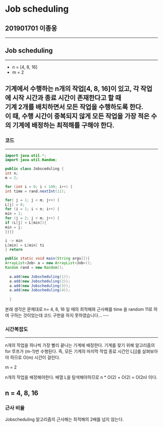 # Job scheduling

## 201901701 이종웅
---

## Job scheduling
---
* n = [4, 8, 16]
* m = 2

기계에서 수행하는 n개의 작업[4, 8, 16]이 있고, 각 작업에 시작 시간과 종료 시간이 존재한다고 할 때  
기계 2개를 배치하면서 모든 작업을 수행하도록 한다.  
이 때, 수행 시간이 중복되지 않게 모든 작업을 가장 적은 수의 기계에 배정하는 최적해를 구해야 한다.  
---  

### 코드
---
```java
import java.util.*;
import java.util.Random;

public class Jobsceduling {
int n;
m = 2;

for (int i = 0; i < 100; i++) {
int time = rand.nextInt(11);

for( j = 1; j < m; j++) {
L[j] = 0;
for (i = 1; i < n; i++) {
min = 1;
for (j = 2; j < m; j++) {
if (L[j] < L[min]){
min = j;
}}}}

i -> min
L[min] = L[min] ti
} return

public static void main(String args[]){
ArrayList<Job> a = new ArrayList<Job>();
Random rand = new Random();
  
  a.add(new Jobscheduling(1));
  a.add(new Jobscheduling(2));
  a.add(new Jobscheduling(3));
  a.add(new Jobscheduling(4));
  
  }
```  
본래 생각은 문제대로 n= 4, 8, 16 일 때의 최적해와 근사해를 time 을 random 11로 하여 구하는 것이었는데 코드 구현을 하지 못하였습니다...  ---

### 시간복잡도
---
n개의 작업을 하나씩 가장 빨리 끝나는 기계에 배정한다.
기계를 찾기 위해 알고리즘의 for 루프가 (m-1)번 수행된다.
즉, 모든 기계의 마지막 작업 종료 시간인 L[j]를 살펴보아야 하므로
O(m) 시간이 걸린다.

m = 2

n개의 작업을 배정해야한다.
배열 L을 탐색해야하므로
n * O(2) + O(2) = O(2n) 이다.

n = 4, 8, 16
---

### 근사 비율

Jobscheduling 알고리즘의 근사해는 최적해의 2배를 넘지 않는다.
